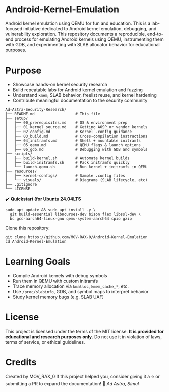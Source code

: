 # Android-Kernel-Emulation
Android kernel emulation using QEMU for fun and education. This is a lab-focused initiative dedicated to Android kernel emulation, debugging, and vulnerability exploration.  This repository documents a reproducible, end-to-end process for emulating Android kernels using QEMU, instrumenting them with GDB, and experimenting with SLAB allocator behavior for educational purposes.

# Purpose
* Showcase hands-on kernel security research
* Build repeatable labs for Android kernel emulation and fuzzing
* Understand `kmem`, SLAB behavior, freelist reuse, and kernel hardening
* Contribute meaningful documentation to the security community

```
Ad-Astra-Security-Research/
├── README.md                  # This file
├── setup/
│   ├── 00_prerequisites.md    # OS & environment prep
│   ├── 01_kernel_source.md    # Getting AOSP or vendor kernels
│   ├── 02_config.md           # Kernel .config guidance
│   ├── 03_build.md            # Cross-compilation instructions
│   ├── 04_initramfs.md        # Shell + mountable initramfs
│   ├── 05_qemu.md             # QEMU flags & launch options
│   ├── 06_gdb.md              # Debugging with GDB and symbols
├── scripts/
│   ├── build-kernel.sh        # Automate kernel builds
│   ├── build-initramfs.sh     # Pack initramfs quickly
│   └── launch-qemu.sh         # Run kernel + initramfs in QEMU
├── resources/
│   ├── kernel-configs/        # Sample .config files
│   └── visuals/               # Diagrams (SLAB lifecycle, etc)
├── .gitignore
└── LICENSE
```
✔️ **Quickstart (for Ubuntu 24.04LTS**

```
sudo apt update && sudo apt install -y \
  git build-essential libncurses-dev bison flex libssl-dev \
  bc gcc-aarch64-linux-gnu qemu-system-aarch64 cpio gzip
```
Clone this repository:

```
git clone https://github.com/MOV-RAX-0/Android-Kernel-Emulation
cd Android-Kernel-Emulation
```

# Learning Goals
* Compile Android kernels with debug symbols
* Run them in QEMU with custom initramfs
* Trace memory allocation via `kmalloc`, `kmem_cache_*`, etc.
* Use `/proc/slabinfo`, GDB, and symbol maps to interpret behavior
* Study kernel memory bugs (e.g. SLAB UAF)

# License
This project is licensed under the terms of the MIT license. **It is provided for educational and research purposes only.** Do not use it in violation of laws, terms of service, or ethical guidelines.

# Credits
Created by MOV_RAX_0
If this project helped you, consider giving it a ⭐️ or submitting a PR to expand the documentation!
🫡 _Ad Astra, Simul_
